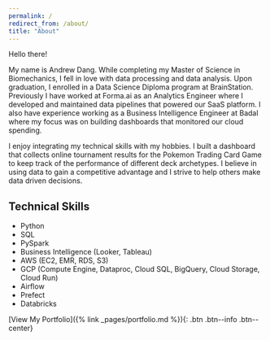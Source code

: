 ```yaml
---
permalink: /
redirect_from: /about/
title: "About"
---
```


Hello there! 

My name is Andrew Dang. While completing my Master of Science in Biomechanics, I fell in love with data processing and data analysis. Upon graduation, I enrolled in a Data Science Diploma program at BrainStation. Previously I have worked at Forma.ai as an Analytics Engineer where I developed and maintained data pipelines that powered our SaaS platform. I also have experience working as a Business Intelligence Engineer at Badal where my focus was on building dashboards that monitored our cloud spending. 

I enjoy integrating my technical skills with my hobbies. I built a dashboard that collects online tournament results for the Pokemon Trading Card Game to keep track of the performance of different deck archetypes. I believe in using data to gain a competitive advantage and I strive to help others make data driven decisions. 

## Technical Skills
- Python 
- SQL
- PySpark 
- Business Intelligence (Looker, Tableau)
- AWS (EC2, EMR, RDS, S3)
- GCP (Compute Engine, Dataproc, Cloud SQL, BigQuery, Cloud Storage, Cloud Run)
- Airflow
- Prefect
- Databricks

[View My Portfolio]({% link _pages/portfolio.md %}){: .btn .btn--info .btn--center}